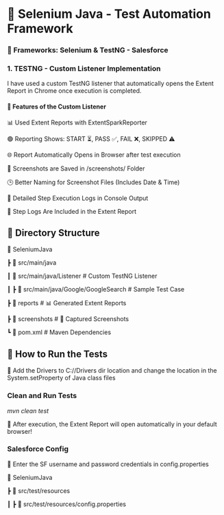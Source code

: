 # 🚀 Selenium Java - Test Automation Framework

### 📌 Frameworks: Selenium & TestNG - Salesforce

### 1. TESTNG - Custom Listener Implementation

I have used a custom TestNG listener that automatically opens the Extent Report in Chrome once execution is completed.

#### 📌 Features of the Custom Listener

 📊 Used Extent Reports with ExtentSparkReporter

 🟢 Reporting Shows: START ⏳, PASS ✅, FAIL ❌, SKIPPED ⚠️

 🌐 Report Automatically Opens in Browser after test execution

 📸 Screenshots are Saved in /screenshots/ Folder

 🕒 Better Naming for Screenshot Files (Includes Date & Time)

 📝 Detailed Step Execution Logs in Console Output

 📜 Step Logs Are Included in the Extent Report

## 📂 Directory Structure

📂 SeleniumJava

┣ 📂 src/main/java

┃ 📂 src/main/java/Listener       # Custom TestNG Listener

┃ ┣ 📜 src/main/java/Google/GoogleSearch          # Sample Test Case

┣ 📂 reports                      # 📊 Generated Extent Reports

┣ 📂 screenshots                   # 📸 Captured Screenshots

┗ 📜 pom.xml                       # Maven Dependencies

## 🚀 How to Run the Tests

📢 Add the Drivers to C://Drivers dir location and change the location in the System.setProperty of Java class files

### Clean and Run Tests
<i> mvn clean test </i>

 📢 After execution, the Extent Report will open automatically in your default browser!

### Salesforce Config
📢 Enter the SF username and password credentials in config.properties

📂 SeleniumJava

┣ 📂 src/test/resources

┃ ┣ 📜 src/test/resources/config.properties    
